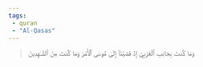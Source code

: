 ```yaml
---
tags: 
 - quran 
 - "Al-Qasas"
---
```


> وَمَا كُنتَ بِجَانِبِ ٱلۡغَرۡبِيِّ إِذۡ قَضَيۡنَآ إِلَىٰ مُوسَى ٱلۡأَمۡرَ وَمَا كُنتَ مِنَ ٱلشَّـٰهِدِينَ

